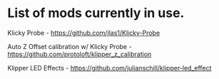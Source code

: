 # List of mods currently in use.

Klicky Probe - https://github.com/jlas1/Klicky-Probe

Auto Z Offset calibration w/ Klicky Probe - https://github.com/protoloft/klipper_z_calibration

Klipper LED Effects - https://github.com/julianschill/klipper-led_effect
